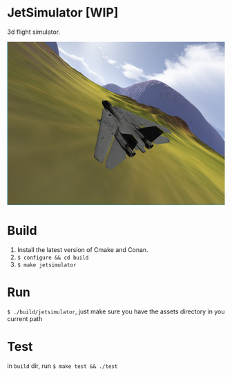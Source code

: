 # JetSimulator [WIP]

3d flight simulator.

![Screenshot](screenshot.png)

# Build

1. Install the latest version of Cmake and Conan.
1. `$ configure && cd build`
1. `$ make jetsimulator`

# Run
`$ ./build/jetsimulator`, just make sure you have the assets directory in you current path

# Test
in `build` dir, run `$ make test && ./test` 